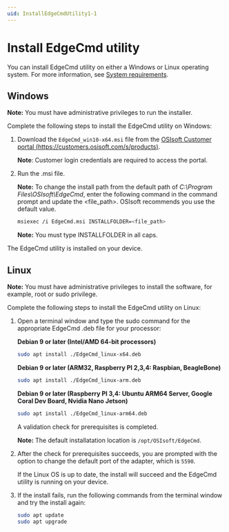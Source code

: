 ```yaml
---
uid: InstallEdgeCmdUtility1-1
---
```


# Install EdgeCmd utility

You can install EdgeCmd utility on either a Windows or Linux operating system. For more information, see [System requirements](xref:SystemRequirements1-1).

## Windows

**Note:** You must have administrative privileges to run the installer.

Complete the following steps to install the EdgeCmd utility on Windows:

1. Download the `EdgeCmd_win10-x64.msi` file from the [OSIsoft Customer portal (https://customers.osisoft.com/s/products)](https://customers.osisoft.com/s/products).

    **Note**: Customer login credentials are required to access the portal.

2. Run the .msi file.

   **Note:** To change the install path from the default path of *C:\Program Files\OSIsoft\EdgeCmd*, enter the following command in the command prompt and update the <file_path>. OSIsoft recommends you use the default value.

    ```bash
    msiexec /i EdgeCmd.msi INSTALLFOLDER=<file_path>
    ```

   **Note:** You must type INSTALLFOLDER in all caps.

The EdgeCmd utility is installed on your device.

## Linux

**Note:** You must have administrative privileges to install the software, for example, root or sudo privilege.

Complete the following steps to install the EdgeCmd utility on Linux:

1. Open a terminal window and type the sudo command for the appropriate EdgeCmd .deb file for your processor:

    **Debian 9 or later (Intel/AMD 64-bit processors)**

    ```bash
    sudo apt install ./EdgeCmd_linux-x64.deb
    ```

    **Debian 9 or later (ARM32, Raspberry PI 2,3,4: Raspbian, BeagleBone)**

    ```bash
    sudo apt install ./EdgeCmd_linux-arm.deb
    ```

    **Debian 9 or later (Raspberry PI 3,4: Ubuntu ARM64 Server, Google Coral Dev Board, Nvidia Nano Jetson)**

    ```bash
    sudo apt install ./EdgeCmd_linux-arm64.deb
    ```

    A validation check for prerequisites is completed.

    **Note:** The default installatation location is `/opt/OSIsoft/EdgeCmd`.

2. After the check for prerequisites succeeds, you are prompted with the option to change the default port of the adapter, which is `5590`.

    If the Linux OS is up to date, the install will succeed and the EdgeCmd utility is running on your device.

3. If the install fails, run the following commands from the terminal window and try the install again:

    ```bash
    sudo apt update
    sudo apt upgrade
    ```
